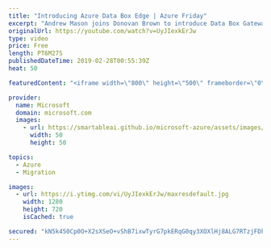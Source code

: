 ```yaml
---
title: "Introducing Azure Data Box Edge | Azure Friday"
excerpt: "Andrew Mason joins Donovan Brown to introduce Data Box Gateway and Data Box Edge, two new data network transfer solutions from Azure. They both enable easy data transfer to the cloud, with Data Box Edge providing pre-processing for fast, local results or to modify the data before upload.  For more information:"
originalUrl: https://youtube.com/watch?v=UyJIexkErJw
type: video
price: Free
length: PT6M27S
publishedDateTime: 2019-02-28T00:55:39Z
heat: 50

featuredContent: "<iframe width=\"800\" height=\"500\" frameborder=\"0\" src=\"https://www.youtube.com/embed/UyJIexkErJw\" allow=\"accelerometer; autoplay; encrypted-media; gyroscope; picture-in-picture\" allowfullscreen></iframe>"

provider:
  name: Microsoft
  domain: microsoft.com
  images:
    - url: https://smartableai.github.io/microsoft-azure/assets/images/organizations/microsoft.com-50x50.jpg
      width: 50
      height: 50

topics:
  - Azure
  - Migration

images:
  - url: https://i.ytimg.com/vi/UyJIexkErJw/maxresdefault.jpg
    width: 1280
    height: 720
    isCached: true

secured: "kN5k450Cp0O+X2sXSeO+vShB7ixwTyrG7pkERqG0qy3XOXlHj8ALG7RTzjFDk595zpe758d8yhmpLP7tGD7OMHyVWjP0d/oqGiuwFh4MYq+0X6uFBG9+zMBA5kw/HfindaQlfkX40vh8dL2JMmTLOwaV4go3d19vSE3bmanqY51UBcqmR7g9r3El+ogL+gkAPWDui+4SzN87wFD05Lv32z++6AKSaCxaiUmYGAqTxVvIcbN4p30o/IlNe94vPkRVPbMufF49x/R46wDPbIZkJ4hYa41jADXOa+BmPZtrDhp8OZ4aLDHg7tYDXDv3L/Ur/7o0RhLPQ3QtVMU+/P+Ub+cGkdfX8TQCc6wiq5RmtQcCKOt03PQff7umPGNH4b682upyvRqFyoqZ+5XiGzJyPMW+6rKijhjJuPpyfzozdKE=;bDuPEBYuly/KQeoCqjSmrw=="
---
```


